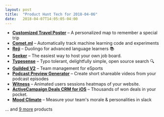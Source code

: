 ```yaml
---
layout: post
title:  "Product Hunt Tech for 2018-04-06"
date:   2018-04-07T14:05:05-04:00
---
```


* **[Customized Travel Poster](https://www.producthunt.com/posts/customized-travel-poster?utm_campaign=producthunt-api&utm_medium=api&utm_source=Application%3A+Daily+Digest+RSS+%28ID%3A+3202%29)** – A personalized map to remember a special trip
* **[Comet.ml](https://www.producthunt.com/posts/comet-ml?utm_campaign=producthunt-api&utm_medium=api&utm_source=Application%3A+Daily+Digest+RSS+%28ID%3A+3202%29)** – Automatically track machine learning code and experiments
* **[Reji](https://www.producthunt.com/posts/reji?utm_campaign=producthunt-api&utm_medium=api&utm_source=Application%3A+Daily+Digest+RSS+%28ID%3A+3202%29)** – Duolingo for advanced language learners 📚
* **[Seeker](https://www.producthunt.com/posts/seeker-2?utm_campaign=producthunt-api&utm_medium=api&utm_source=Application%3A+Daily+Digest+RSS+%28ID%3A+3202%29)** – The easiest way to host your own job board.
* **[Typesense](https://www.producthunt.com/posts/typesense?utm_campaign=producthunt-api&utm_medium=api&utm_source=Application%3A+Daily+Digest+RSS+%28ID%3A+3202%29)** – Typo tolerant, delightfully simple, open source search 🔍
* **[Guilded V2](https://www.producthunt.com/posts/guilded-v2?utm_campaign=producthunt-api&utm_medium=api&utm_source=Application%3A+Daily+Digest+RSS+%28ID%3A+3202%29)** – Team management for eSports
* **[Podcast Preview Generator](https://www.producthunt.com/posts/podcast-preview-generator?utm_campaign=producthunt-api&utm_medium=api&utm_source=Application%3A+Daily+Digest+RSS+%28ID%3A+3202%29)** – Create short shareable videos from your podcast episodes
* **[Witness](https://www.producthunt.com/posts/witness-3?utm_campaign=producthunt-api&utm_medium=api&utm_source=Application%3A+Daily+Digest+RSS+%28ID%3A+3202%29)** – Animated users sessions heatmaps of your website.
* **[ActiveCampaign Deals CRM for iOS](https://www.producthunt.com/posts/activecampaign-deals-crm-for-ios?utm_campaign=producthunt-api&utm_medium=api&utm_source=Application%3A+Daily+Digest+RSS+%28ID%3A+3202%29)** – Thousands of won deals in your pocket.
* **[Mood Climate](https://www.producthunt.com/posts/mood-climate-1?utm_campaign=producthunt-api&utm_medium=api&utm_source=Application%3A+Daily+Digest+RSS+%28ID%3A+3202%29)** – Measure your team's morale & personalities in slack

… and [9 more](https://www.producthunt.com/tech) products